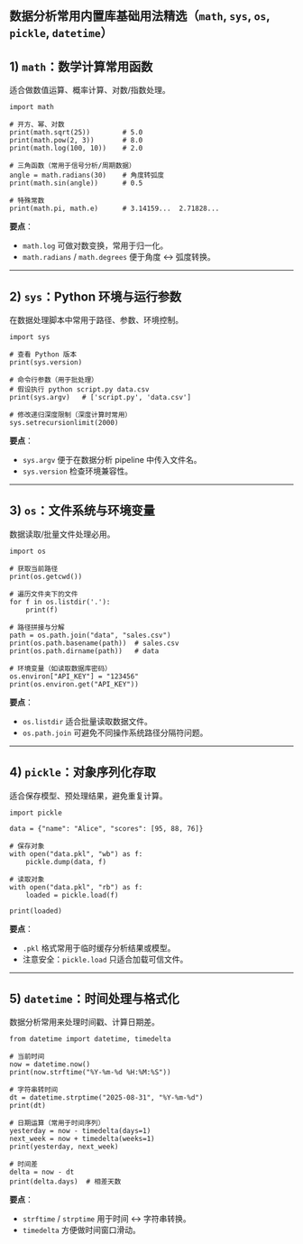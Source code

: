 ## 数据分析常用内置库基础用法精选（`math`, `sys`, `os`, `pickle`, `datetime`）

## 1) `math`：数学计算常用函数

适合做数值运算、概率计算、对数/指数处理。

```
import math

# 开方、幂、对数
print(math.sqrt(25))        # 5.0
print(math.pow(2, 3))       # 8.0
print(math.log(100, 10))    # 2.0

# 三角函数（常用于信号分析/周期数据）
angle = math.radians(30)    # 角度转弧度
print(math.sin(angle))      # 0.5

# 特殊常数
print(math.pi, math.e)      # 3.14159...  2.71828...
```

**要点**：

- `math.log` 可做对数变换，常用于归一化。
- `math.radians` / `math.degrees` 便于角度 ↔ 弧度转换。

------

## 2) `sys`：Python 环境与运行参数

在数据处理脚本中常用于路径、参数、环境控制。

```
import sys

# 查看 Python 版本
print(sys.version)

# 命令行参数（用于批处理）
# 假设执行 python script.py data.csv
print(sys.argv)   # ['script.py', 'data.csv']

# 修改递归深度限制（深度计算时常用）
sys.setrecursionlimit(2000)
```

**要点**：

- `sys.argv` 便于在数据分析 pipeline 中传入文件名。
- `sys.version` 检查环境兼容性。

------

## 3) `os`：文件系统与环境变量

数据读取/批量文件处理必用。

```
import os

# 获取当前路径
print(os.getcwd())

# 遍历文件夹下的文件
for f in os.listdir('.'):
    print(f)

# 路径拼接与分解
path = os.path.join("data", "sales.csv")
print(os.path.basename(path))  # sales.csv
print(os.path.dirname(path))   # data

# 环境变量（如读取数据库密码）
os.environ["API_KEY"] = "123456"
print(os.environ.get("API_KEY"))
```

**要点**：

- `os.listdir` 适合批量读取数据文件。
- `os.path.join` 可避免不同操作系统路径分隔符问题。

------

## 4) `pickle`：对象序列化存取

适合保存模型、预处理结果，避免重复计算。

```
import pickle

data = {"name": "Alice", "scores": [95, 88, 76]}

# 保存对象
with open("data.pkl", "wb") as f:
    pickle.dump(data, f)

# 读取对象
with open("data.pkl", "rb") as f:
    loaded = pickle.load(f)

print(loaded)
```

**要点**：

- `.pkl` 格式常用于临时缓存分析结果或模型。
- 注意安全：`pickle.load` 只适合加载可信文件。

------

## 5) `datetime`：时间处理与格式化

数据分析常用来处理时间戳、计算日期差。

```
from datetime import datetime, timedelta

# 当前时间
now = datetime.now()
print(now.strftime("%Y-%m-%d %H:%M:%S"))

# 字符串转时间
dt = datetime.strptime("2025-08-31", "%Y-%m-%d")
print(dt)

# 日期运算（常用于时间序列）
yesterday = now - timedelta(days=1)
next_week = now + timedelta(weeks=1)
print(yesterday, next_week)

# 时间差
delta = now - dt
print(delta.days)  # 相差天数
```

**要点**：

- `strftime` / `strptime` 用于时间 ↔ 字符串转换。
- `timedelta` 方便做时间窗口滑动。